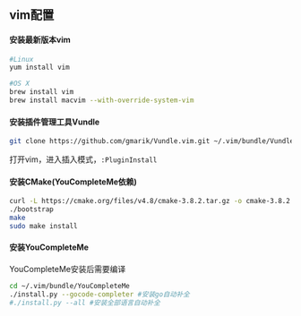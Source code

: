 ## vim配置

#### 安装最新版本vim
```bash
#Linux
yum install vim

#OS X
brew install vim
brew install macvim --with-override-system-vim
```

#### 安装插件管理工具Vundle
```bash
git clone https://github.com/gmarik/Vundle.vim.git ~/.vim/bundle/Vundle.vim
```
打开vim，进入插入模式，`:PluginInstall`

#### 安装CMake(YouCompleteMe依赖)
```bash
curl -L https://cmake.org/files/v4.8/cmake-3.8.2.tar.gz -o cmake-3.8.2
./bootstrap
make 
sudo make install

```

#### 安装YouCompleteMe
YouCompleteMe安装后需要编译
```bash
cd ~/.vim/bundle/YouCompleteMe
./install.py --gocode-completer #安装go自动补全
#./install.py --all #安装全部语言自动补全
``` 
